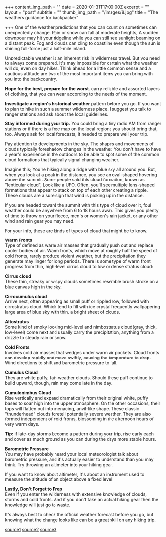 +++
content_img_path = ""
date = 2020-01-31T17:00:00Z
excerpt = ""
layout = "post"
subtitle = ""
thumb_img_path = "/images/8.jpg"
title = "The weathers guidance for backpacker"

+++
One of the weather predictions that you can count on sometimes can unexpectedly change. Rain or snow can fall at moderate heights, A sudden downpour may hit your ridgeline while you can still see sunlight beaming on a distant peak. Fog and clouds can cling to coastline even though the sun is shining full-force just a half-mile inland.

Unpredictable weather is an inherent risk in wilderness travel. But you need to always come prepared. It's may impossible for certain what the weather will do, even on day hikes. Think ahead for a little common sense and a cautious attitude are two of the most important items you can bring with you into the backcountry.

**Hope for the best, prepare for the worst**. carry reliable and assorted layers of clothing, that you can wear according to the needs of the moment.

**Investigate a region's historical weather** pattern before you go. If you want to plan to hike in such a summer wilderness place. I suggest you talk to ranger stations and ask about the local guidelines.

**Stay informed during your trip.** You could bring a tiny radio AM from ranger stations or if there is a free map on the local regions you should bring that, too. Always ask for local forecasts, it needed to prepare well your trip.

Pay attention to developments in the sky. The shapes and movements of clouds typically foreshadow changes in the weather. You don't have to have a year's experience in the outdoors to be able to spot some of the common cloud formations that typically signal changing weather.

Imagine this; You're hiking along a ridge with blue sky all around you. But, when you look at a peak in the distance, you see an oval-shaped hovering above the summit. Some people said this cloud formation, known as "lenticular cloud", Look like a UFO. Often, you'll see multiple lens-shaped formations that appear to stack on top of each other creating a ripple. These clouds are a sure sign that wind is picking up in the distance.

If you are headed toward the summit with this type of cloud over it, foul weather could be anywhere from 6 to 18 hours away. This gives you plenty of time to throw on your fleece, men's or women's rain jacket, or any other wind and rain gear you may need.

For your info, these are kinds of types of cloud that might be to know.

**Warm Fronts**  
Type of defined as warm air masses that gradually push out and replace cooler bodies of air. Warm fronts, which move at roughly half the speed of cold fronts, rarely produce violent weather,  but the precipitation they generate may linger for long periods. There is some type of warm front progress from thin, high-level cirrus cloud to low or dense stratus cloud:

**Cirrus cloud**  
These thin, streaky or wispy clouds sometimes resemble brush stroke on a blue canvas high in the sky.

**Cirrocumulus cloud**  
Arrive next, often appearing as small puff or rippled row, followed with cirrostratus cloud. Which tend to fill with ice crystal frequently wallpapering large area of blue sky with thin. a bright sheet of clouds.

**Altostratus**  
Some kind of smoky looking mid-level and nimbostratus cloud(gray, thick, low-level) come next and usually carry the precipitation, anything from a drizzle to steady rain or snow.

**Cold Fronts**  
Involves cold air masses that wedges under warm air pockets. Cloud fronts can develop rapidly and move swiftly, causing the temperature to drop. Wind directions to shift and barometric pressure to fall.

**Cumulus Cloud**  
They are white puffy, fair-weather clouds. Should these puff continue to build upward, though, rain may come late in the day.

**Cumulonimbus Cloud**  
Rise vertically and expand dramatically from their original white, puffy bases to soar high into the upper atmosphere. On the other occasions, their tops will flatten out into menacing, anvil-like shape. These classic "thunderhead" clouds foretell potentially severe weather. They are also formed independent of cold fronts, blossoming in the afternoon hours of very warm days.

**Tip:** if late-day storms become a pattern during your trip, rise early each and cover as much ground as you can during the days more stable hours.

**Barometric Pressure**  
You may have probably heard your local meteorologist talk about barometric pressure, and it's actually easier to understand than you may think. Try throwing an altimeter into your hiking gear.

If you want to know about altimeter, It's about an instrument used to  measure the altitude of an object above a fixed level

**Lastly, Don't Forget to Prep**  
Even if you enter the wilderness with extensive knowledge of clouds, storms and cold fronts. And if you don't take an actual hiking gear then the knowledge will just go to waste.

It's always best to check the official weather forecast before you go, but knowing what the change looks like can be a great skill on any hiking trip.

[source1](https://www.rei.com/learn/expert-advice/weather-basics.html "source1") [source2](https://www.ems.com/f/ea-understanding-weather-when-hiking.html "source2") [source3](https://en.wikipedia.org/wiki/Altimeter "source3")
